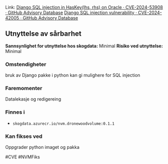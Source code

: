 Link: [Django SQL injection in HasKey(lhs, rhs) on Oracle · CVE-2024-53908 · GitHub Advisory Database](https://github.com/advisories/GHSA-m9g8-fxxm-xg86)
[Django SQL injection vulnerability · CVE-2024-42005 · GitHub Advisory Database](https://github.com/advisories/GHSA-pv4p-cwwg-4rph)

## Utnyttelse av sårbarhet

**Sannsynlighet for utnyttelse hos skogdata:** Minimal
**Risiko ved utnyttelse:** Minimal
### Omstendigheter
bruk av Django pakke i python kan gi mulighere for SQL injection
### Faremomenter
Datalekasje og redigereing

### Finnes i
- `skogdata.azurecr.io/nvm.dronewoodvolume:0.1.1`

### Kan fikses ved
Oppgrader python imaget og pakka

#CVE #NVMFiks 

